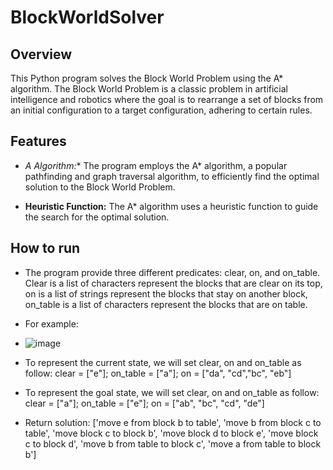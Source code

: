 # BlockWorldSolver

## Overview

This Python program solves the Block World Problem using the A* algorithm. The Block World Problem is a classic problem in artificial intelligence and robotics where the goal is to rearrange a set of blocks from an initial configuration to a target configuration, adhering to certain rules.

## Features

- **A* Algorithm:** The program employs the A* algorithm, a popular pathfinding and graph traversal algorithm, to efficiently find the optimal solution to the Block World Problem.

- **Heuristic Function:** The A* algorithm uses a heuristic function to guide the search for the optimal solution.

## How to run

- The program provide three different predicates: clear, on, and on_table. Clear is a list of characters represent the blocks that are clear on its top, on is a list of strings represent the blocks that stay on another block, on_table is a list of characters represent the blocks that are on table.
- For example:
- ![image](https://github.com/minhalo113/BlockWorldSolver/assets/115437688/8756ccb1-3c2b-4d86-b701-a41da7ccadc4)
  
- To represent the current state, we will set clear, on and on_table as follow: clear = ["e"]; on_table = ["a"]; on = ["da", "cd","bc", "eb"]
- To represent the goal state, we will set clear, on and on_table as follow: clear = ["a"]; on_table = ["e"]; on = ["ab", "bc", "cd", "de"]
- Return solution: ['move e from block b to table', 'move b from block c to table', 'move block c to block b', 'move block d to block e', 'move block c to block d', 'move b from table to block c', 'move a from table to block b']

